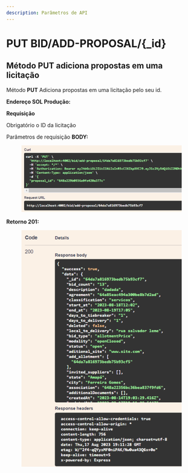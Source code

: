 ```yaml
---
description: Parâmetros de API
---
```


# PUT BID/ADD-PROPOSAL/{\_id}

## Método PUT adiciona propostas em uma licitação

Método **PUT** Adiciona propostas em uma licitação pelo seu id.

**Endereço SOL Produção:**&#x20;

**Requisição**

Obrigatório o ID da licitação

Parâmetros de requisição **BODY:**

<figure><img src="../../.gitbook/assets/Screenshot_19 (1).png" alt=""><figcaption></figcaption></figure>

**Retorno 201:**

<figure><img src="../../.gitbook/assets/Screenshot_20 (1).png" alt=""><figcaption></figcaption></figure>

